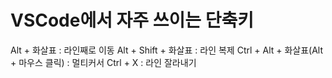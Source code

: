 # VSCode에서 자주 쓰이는 단축키

Alt + 화살표 : 라인째로 이동
Alt + Shift + 화살표 : 라인 복제
Ctrl + Alt + 화살표(Alt + 마우스 클릭) : 멀티커서
Ctrl + X : 라인 잘라내기